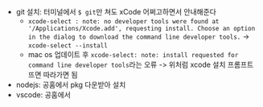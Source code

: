 - git 설치: 터미널에서 `$ git`만 쳐도 xCode 어쩌고하면서 안내해준다
  - `xcode-select : note: no developer tools were found at '/Applications/Xcode.add', requesting install. Choose an option in the dialog to download the command line developer tools.` -> `xcode-select --install`
  - mac os 업데이트 후 `xcode-select: note: install requested for command line developer tools`라는 오류 -> 위처럼 xcode 설치 프롬프트 뜨면 따라가면 됨
- nodejs: 공홈에서 pkg 다운받아 설치
- vscode: 공홈에서 

